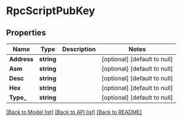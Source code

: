 # RpcScriptPubKey

## Properties
Name | Type | Description | Notes
------------ | ------------- | ------------- | -------------
**Address** | **string** |  | [optional] [default to null]
**Asm** | **string** |  | [optional] [default to null]
**Desc** | **string** |  | [optional] [default to null]
**Hex** | **string** |  | [optional] [default to null]
**Type_** | **string** |  | [optional] [default to null]

[[Back to Model list]](../README.md#documentation-for-models) [[Back to API list]](../README.md#documentation-for-api-endpoints) [[Back to README]](../README.md)



